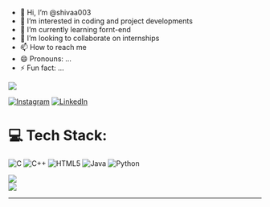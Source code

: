 - 👋 Hi, I’m @shivaa003
- 👀 I’m interested in coding and project developments
- 🌱 I’m currently learning fornt-end
- 💞️ I’m looking to collaborate on internships
- 📫 How to reach me 
- 😄 Pronouns: ...
- ⚡ Fun fact: ...



[![](https://visitcount.itsvg.in/api?id=shivaa003&icon=0&color=1)](https://visitcount.itsvg.in)

[![Instagram](https://img.shields.io/badge/Instagram-%23E4405F.svg?logo=Instagram&logoColor=white)](https://instagram.com/shivaa.003) [![LinkedIn](https://img.shields.io/badge/LinkedIn-%230077B5.svg?logo=linkedin&logoColor=white)](https://linkedin.com/in/shivaa003) 

# 💻 Tech Stack:
![C](https://img.shields.io/badge/c-%2300599C.svg?style=for-the-badge&logo=c&logoColor=white) ![C++](https://img.shields.io/badge/c++-%2300599C.svg?style=for-the-badge&logo=c%2B%2B&logoColor=white) ![HTML5](https://img.shields.io/badge/html5-%23E34F26.svg?style=for-the-badge&logo=html5&logoColor=white) ![Java](https://img.shields.io/badge/java-%23ED8B00.svg?style=for-the-badge&logo=openjdk&logoColor=white) ![Python](https://img.shields.io/badge/python-3670A0?style=for-the-badge&logo=python&logoColor=ffdd54)

![](https://github-readme-streak-stats.herokuapp.com/?user=shivaa003&theme=dark&hide_border=true)<br/>
![](https://github-readme-stats.vercel.app/api/top-langs/?username=shivaa003&theme=dark&hide_border=true&include_all_commits=true&count_private=false&layout=compact)

---

<!-- Proudly created with GPRM ( https://gprm.itsvg.in ) -->
